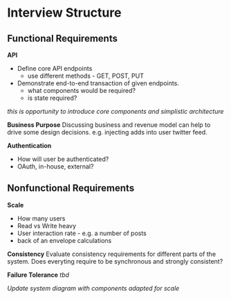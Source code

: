 # Interview Structure
## Functional Requirements
**API**
- Define core API endpoints
	- use different methods - GET, POST, PUT
- Demonstrate end-to-end transaction of given endpoints. 
	- what components would be required? 
	- is state required?

*this is opportunity to introduce core components and simplistic architecture*

**Business Purpose**
Discussing business and revenue model can help to drive some design decisions. e.g. injecting adds into user twitter feed.

**Authentication**
- How will user be authenticated?
- OAuth, in-house, external?

## Nonfunctional Requirements
**Scale**
- How many users
- Read vs Write heavy
- User interaction rate - e.g. a number of posts
- back of an envelope calculations

**Consistency**
Evaluate consistency requirements for different parts of the system. Does everyting require to be synchronous and strongly consistent?

**Failure Tolerance**
 *tbd*


*Update system diagram with components adapted for scale*